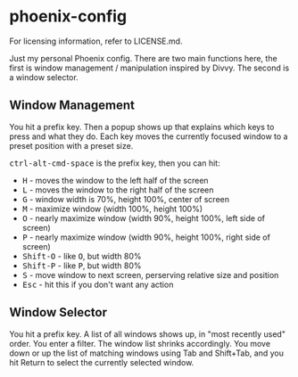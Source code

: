 # phoenix-config

For licensing information, refer to LICENSE.md.

Just my personal Phoenix config.  There are two main functions here,
the first is window management / manipulation inspired by Divvy.  The second
is a window selector.

## Window Management

You hit a prefix key.  Then a popup shows up that explains which keys to press
and what they do.  Each key moves the currently focused window to a preset
position with a preset size.

<kbd>ctrl-alt-cmd-space</kbd> is the prefix key, then you can hit:

* <kbd>H</kbd> - moves the window to the left half of the screen
* <kbd>L</kbd> - moves the window to the right half of the screen
* <kbd>G</kbd> - window width is 70%, height 100%, center of screen
* <kbd>M</kbd> - maximize window (width 100%, height 100%)
* <kbd>O</kbd> - nearly maximize window (width 90%, height 100%, left side of screen)
* <kbd>P</kbd> - nearly maximize window (width 90%, height 100%, right side of screen)
* <kbd>Shift-O</kbd> - like <kbd>O</kbd>, but width 80%
* <kbd>Shift-P</kbd> - like <kbd>P</kbd>, but width 80%
* <kbd>S</kbd> - move window to next screen, perserving relative size and position
* <kbd>Esc</kbd> - hit this if you don't want any action

## Window Selector

You hit a prefix key.  A list of all windows shows up, in "most recently used"
order.  You enter a filter.  The window list shrinks accordingly.  You move down
or up the list of matching windows using Tab and Shift+Tab, and you hit Return
to select the currently selected window.
